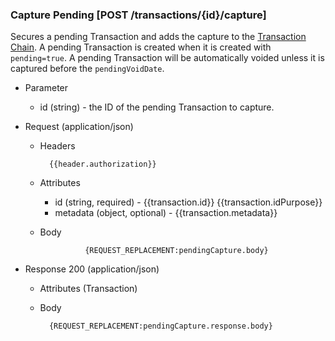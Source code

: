 ### Capture Pending [POST /transactions/{id}/capture]

Secures a pending Transaction and adds the capture to the [Transaction Chain](#reference/0/transactions/get-transaction-chain).  A pending Transaction is created when it is created with `pending=true`.  A pending Transaction will be automatically voided unless it is captured before the `pendingVoidDate`.

+ Parameter
    + id (string) - the ID of the pending Transaction to capture.

+ Request (application/json)
    + Headers
    
            {{header.authorization}}
            
    + Attributes
        + id (string, required) - {{transaction.id}}  {{transaction.idPurpose}}
        + metadata (object, optional) - {{transaction.metadata}}
        
    + Body
        
                    {REQUEST_REPLACEMENT:pendingCapture.body}
        
+ Response 200 (application/json)
    + Attributes (Transaction)

    + Body

            {REQUEST_REPLACEMENT:pendingCapture.response.body}
